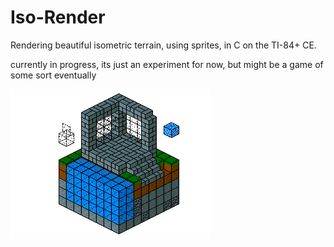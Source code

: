 # Iso-Render

Rendering beautiful isometric terrain, using sprites, in C on the TI-84+ CE.

currently in progress, its just an experiment for now, but might be a game of some sort eventually

![A Screenshot](https://raw.githubusercontent.com/Michael2-3B/Iso-Render/master/screenshots/render021.png)
